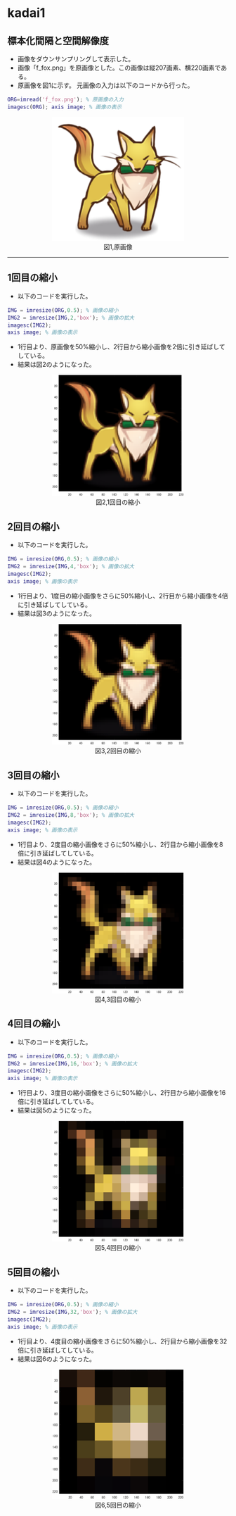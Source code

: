 # kadai1 
## 標本化間隔と空間解像度
 - 画像をダウンサンプリングして表示した。 
 - 画像「f_fox.png」を原画像とした。この画像は縦207画素、横220画素である。
 - 原画像を図1に示す。
元画像の入力は以下のコードから行った。
```m
ORG=imread('f_fox.png'); % 原画像の入力
imagesc(ORG); axis image; % 画像の表示
```


<div align="center">
<img src="img/f_fox.png" width="300"><br>
図1,原画像
</div>

---
## 1回目の縮小
- 以下のコードを実行した。
```m
IMG = imresize(ORG,0.5); % 画像の縮小
IMG2 = imresize(IMG,2,'box'); % 画像の拡大
imagesc(IMG2);
axis image; % 画像の表示
```
 - 1行目より、原画像を50%縮小し、2行目から縮小画像を2倍に引き延ばしてしている。
 - 結果は図2のようになった。

<div align="center">
<img src="img/kadai1_2.png" width="300"><br>
図2,1回目の縮小
</div>

## 2回目の縮小
- 以下のコードを実行した。
```m
IMG = imresize(ORG,0.5); % 画像の縮小
IMG2 = imresize(IMG,4,'box'); % 画像の拡大
imagesc(IMG2);
axis image; % 画像の表示
```
 - 1行目より、1度目の縮小画像をさらに50%縮小し、2行目から縮小画像を4倍に引き延ばしてしている。
 - 結果は図3のようになった。

<div align="center">
<img src="img/kadai1_3.png" width="300"><br>
図3,2回目の縮小
</div>

## 3回目の縮小
- 以下のコードを実行した。
```m
IMG = imresize(ORG,0.5); % 画像の縮小
IMG2 = imresize(IMG,8,'box'); % 画像の拡大
imagesc(IMG2);
axis image; % 画像の表示
```
 - 1行目より、2度目の縮小画像をさらに50%縮小し、2行目から縮小画像を8倍に引き延ばしてしている。
 - 結果は図4のようになった。

<div align="center">
<img src="img/kadai1_4.png" width="300"><br>
図4,3回目の縮小
</div>

## 4回目の縮小
- 以下のコードを実行した。
```m
IMG = imresize(ORG,0.5); % 画像の縮小
IMG2 = imresize(IMG,16,'box'); % 画像の拡大
imagesc(IMG2);
axis image; % 画像の表示
```
 - 1行目より、3度目の縮小画像をさらに50%縮小し、2行目から縮小画像を16倍に引き延ばしてしている。
 - 結果は図5のようになった。

<div align="center">
<img src="img/kadai1_5.png" width="300"><br>
図5,4回目の縮小
</div>

## 5回目の縮小
- 以下のコードを実行した。
```m
IMG = imresize(ORG,0.5); % 画像の縮小
IMG2 = imresize(IMG,32,'box'); % 画像の拡大
imagesc(IMG2);
axis image; % 画像の表示
```
 - 1行目より、4度目の縮小画像をさらに50%縮小し、2行目から縮小画像を32倍に引き延ばしてしている。
 - 結果は図6のようになった。

<div align="center">
<img src="img/kadai1_6.png" width="300"><br>
図6,5回目の縮小
</div>
